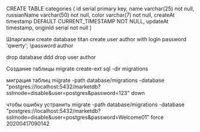 CREATE TABLE categories (
	id serial primary key,
	name varchar(25) not null,
	russianName varchar(50) not null,
	color varchar(7) not null,
	createAt timestamp DEFAULT CURRENT_TIMESTAMP NOT NULL,
	updateAt timestamp,
	originId serial not null
)

Шпаргалки
create database titan
create user author with login password 'qwerty';
\password author

drop database ddd
drop user author

Создание таблицы
migrate create-ext sql -dir migrations <table>

миграция таблиц
migrate -path database/migrations -database "postgres://localhost:5432/marketdb?sslmode=disable&user=postgres&password=123" down

чтобы ошибку устранить
migrate -path database/migrations -database "postgres://localhost:5432/marketdb?sslmode=disable&user=postgres&password=Welcome01" force 20200417090142